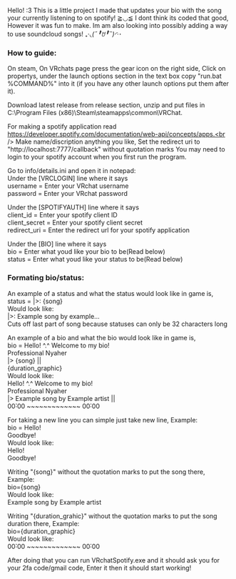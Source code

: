 Hello! :3 This is a little project I made that updates your bio with the song your currently listening to on spotify! ≧◡≦
I dont think its coded that good, However it was fun to make. Im am also looking into possibly adding a way to use soundcloud
songs! ₊·*◟(˶╹̆ꇴ╹̆˵)◜‧*･

### How to guide:
On steam, On VRchats page press the gear icon on the right side, Click on propertys, under the launch options section in the text box copy "run.bat %COMMAND%" into it (if you have any other launch options put them after it).<br />

Download latest release from release section, unzip and put files in C:\Program Files (x86)\Steam\steamapps\common\VRChat.<br />

For making a spotify application read https://developer.spotify.com/documentation/web-api/concepts/apps.<br />
Make name/discription anything you like, Set the redirect uri to "http://localhost:7777/callback" without quotation marks
You may need to login to your spotify account when you first run the program.

Go to info/details.ini and open it in notepad: <br />
Under the [VRCLOGIN] line where it says <br />
username =  Enter your VRchat username<br />
password =  Enter your VRchat password<br />

Under the [SPOTIFYAUTH] line where it says <br />
client_id =  Enter your spotify client ID<br />
client_secret =  Enter your spotify client secret<br />
redirect_uri =  Enter the redirect url for your spotify application<br />

Under the [BIO] line where it says<br />
bio =  Enter what youd like your bio to be(Read below)<br />
status = Enter what youd like your status to be(Read below)<br />

### Formating bio/status:
An example of a status and what the status would look like in game is,<br />
status = |>: {song}<br />
Would look like:<br />
|>: Example song by example...<br />
Cuts off last part of song because statuses can only be 32 characters long<br />

An example of a bio and what the bio would look like in game is,<br />
bio = Hello! ^.^ Welcome to my bio!<br />
      Professional Nyaher<br />
      |> {song} ||<br />
      {duration_graphic}<br />
Would look like:<br />
Hello! ^.^ Welcome to my bio!<br />
Professional Nyaher<br />
|> Example song by Example artist ||<br />
00˸00 ~~~~~~~~~~~~~ 00˸00<br />

For taking a new line you can simple just take new line, Example:<br />
bio = Hello!<br />
Goodbye!<br />
Would look like:<br />
Hello!<br />
Goodbye!<br />

Writing "{song}" without the quotation marks to put the song there, Example:<br />
bio={song}<br />
Would look like:<br />
Example song by Example artist<br />

Writing "{duration_grahic}" without the quotation marks to put the song duration there, Example:<br />
bio={duration_graphic}<br />
Would look like:<br />
00˸00 ~~~~~~~~~~~~~ 00˸00<br />

After doing that you can run VRchatSpotify.exe and it should ask you for your 2fa code/gmail code, Enter it then it should start working!
